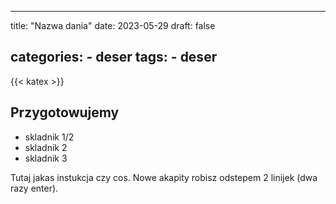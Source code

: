 

---
title: "Nazwa dania"
date: 2023-05-29
draft: false

categories:
    - deser
tags:
    - deser
---
{{< katex >}}

## Przygotowujemy

* skladnik 1/2 
* skladnik 2
* skladnik 3

Tutaj jakas instukcja czy cos. Nowe akapity robisz odstepem 2 linijek (dwa razy enter).

